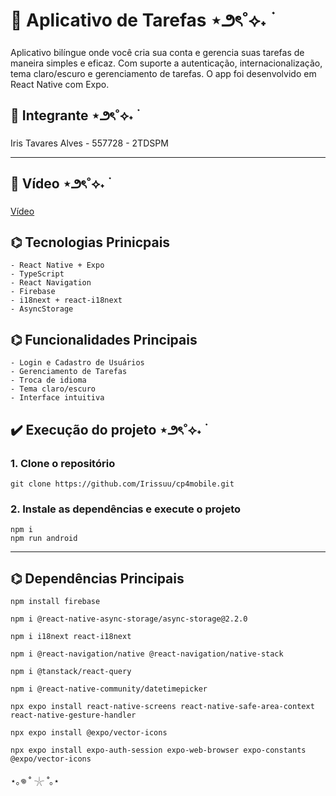 # 📅 Aplicativo de Tarefas ⋆౨ৎ˚⟡˖ ࣪
Aplicativo bilíngue onde você cria sua conta e gerencia suas tarefas de maneira simples e eficaz.
Com suporte a autenticação, internacionalização, tema claro/escuro e gerenciamento de tarefas. O app foi desenvolvido em React Native com Expo.

## 👥 Integrante ⋆౨ৎ˚⟡˖ ࣪
Iris Tavares Alves - 557728 - 2TDSPM

----

## 🎥 Vídeo ⋆౨ৎ˚⟡˖ ࣪
 <a href="https://youtube.com/shorts/xFi-C-S_4DY?si=6xPC1g5Ah_BiTM4M">Vídeo</a> </br>

## ⌬ Tecnologias Prinicpais
```text
- React Native + Expo
- TypeScript
- React Navigation
- Firebase 
- i18next + react-i18next 
- AsyncStorage
```

## ⌬ Funcionalidades Principais
```text
- Login e Cadastro de Usuários
- Gerenciamento de Tarefas
- Troca de idioma
- Tema claro/escuro
- Interface intuitiva
```

## ✔️ Execução do projeto ⋆౨ৎ˚⟡˖ ࣪

### 1. Clone o repositório
```text
git clone https://github.com/Irissuu/cp4mobile.git
```

### 2. Instale as dependências e execute o projeto
```text
npm i
npm run android
```
---

## ⌬ Dependências Principais
```text
npm install firebase

npm i @react-native-async-storage/async-storage@2.2.0

npm i i18next react-i18next

npm i @react-navigation/native @react-navigation/native-stack

npm i @tanstack/react-query

npm i @react-native-community/datetimepicker

npx expo install react-native-screens react-native-safe-area-context react-native-gesture-handler

npx expo install @expo/vector-icons

npx expo install expo-auth-session expo-web-browser expo-constants @expo/vector-icons

```

⋆｡𖦹 ˚ 𓇼 ˚｡⋆




